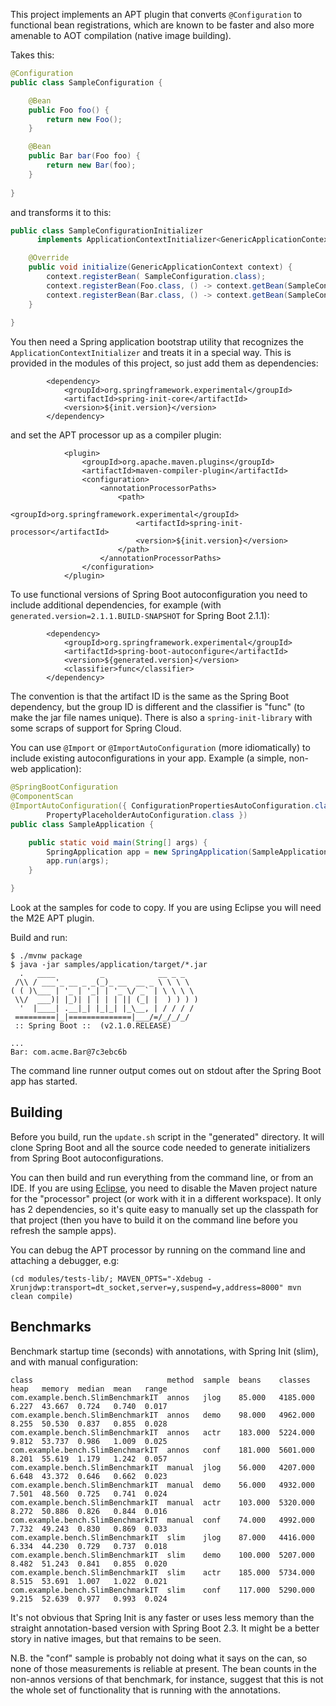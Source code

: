 This project implements an APT plugin that converts `@Configuration` to functional bean registrations, which are known to be faster and also more amenable to AOT compilation (native image building).

Takes this:

```java
@Configuration
public class SampleConfiguration {

    @Bean
    public Foo foo() {
        return new Foo();
    }

    @Bean
    public Bar bar(Foo foo) {
        return new Bar(foo);
    }
    
}
```

and transforms it to this:

```java
public class SampleConfigurationInitializer 
      implements ApplicationContextInitializer<GenericApplicationContext> {

    @Override
    public void initialize(GenericApplicationContext context) {
        context.registerBean( SampleConfiguration.class);
        context.registerBean(Foo.class, () -> context.getBean(SampleConfiguration.class).foo());
        context.registerBean(Bar.class, () -> context.getBean(SampleConfiguration.class).bar(context.getBean(Foo.class)));
    }
    
}
```

You then need a Spring application bootstrap utility that recognizes the `ApplicationContextInitializer` and treats it in a special way.  This is provided in the modules of this project, so just add them as dependencies:

```
		<dependency>
			<groupId>org.springframework.experimental</groupId>
			<artifactId>spring-init-core</artifactId>
			<version>${init.version}</version>
		</dependency>

```

and set the APT processor up as a compiler plugin:

```
			<plugin>
				<groupId>org.apache.maven.plugins</groupId>
				<artifactId>maven-compiler-plugin</artifactId>
				<configuration>
					<annotationProcessorPaths>
						<path>
							<groupId>org.springframework.experimental</groupId>
							<artifactId>spring-init-processor</artifactId>
							<version>${init.version}</version>
						</path>
					</annotationProcessorPaths>
				</configuration>
			</plugin>

```

To use functional versions of Spring Boot autoconfiguration you need to include additional dependencies, for example (with `generated.version=2.1.1.BUILD-SNAPSHOT` for Spring Boot 2.1.1):

```
		<dependency>
			<groupId>org.springframework.experimental</groupId>
			<artifactId>spring-boot-autoconfigure</artifactId>
			<version>${generated.version}</version>
            <classifier>func</classifier>
		</dependency>
```

The convention is that the artifact ID is the same as the Spring Boot dependency, but the group ID is different and the classifier is "func" (to make the jar file names unique). There is also a `spring-init-library` with some scraps of support for Spring Cloud.

You can use `@Import` or `@ImportAutoConfiguration` (more idiomatically) to include existing autoconfigurations in your app. Example (a simple, non-web application):

```java
@SpringBootConfiguration
@ComponentScan
@ImportAutoConfiguration({ ConfigurationPropertiesAutoConfiguration.class,
		PropertyPlaceholderAutoConfiguration.class })
public class SampleApplication {

	public static void main(String[] args) {
		SpringApplication app = new SpringApplication(SampleApplication.class);
		app.run(args);
	}

}
```

Look at the samples for code to copy. If you are using Eclipse you will need the M2E APT plugin.

Build and run:

```
$ ./mvnw package
$ java -jar samples/application/target/*.jar
  .   ____          _            __ _ _
 /\\ / ___'_ __ _ _(_)_ __  __ _ \ \ \ \
( ( )\___ | '_ | '_| | '_ \/ _` | \ \ \ \
 \\/  ___)| |_)| | | | | || (_| |  ) ) ) )
  '  |____| .__|_| |_|_| |_\__, | / / / /
 =========|_|==============|___/=/_/_/_/
 :: Spring Boot ::  (v2.1.0.RELEASE)

...
Bar: com.acme.Bar@7c3ebc6b
```

The command line runner output comes out on stdout after the Spring Boot app has started.

## Building

Before you build, run the `update.sh` script in the "generated" directory. It will clone Spring Boot and all the source code needed to generate initializers from Spring Boot autoconfigurations.

You can then build and run everything from the command line, or from an IDE. If you are using [Eclipse](https://github.com/jbosstools/m2e-apt/issues/64), you need to disable the Maven project nature for the "processor" project (or work with it in a different workspace). It only has 2 dependencies, so it's quite easy to manually set up the classpath for that project (then you have to build it on the command line before you refresh the sample apps).

You can debug the APT processor by running on the command line and attaching a debugger, e.g:

```
(cd modules/tests-lib/; MAVEN_OPTS="-Xdebug -Xrunjdwp:transport=dt_socket,server=y,suspend=y,address=8000" mvn clean compile)
```

## Benchmarks

Benchmark startup time (seconds) with annotations, with Spring Init (slim), and with manual configuration:

```
class                              method  sample  beans    classes   heap   memory  median  mean   range
com.example.bench.SlimBenchmarkIT  annos   jlog    85.000   4185.000  6.227  43.667  0.724   0.740  0.017
com.example.bench.SlimBenchmarkIT  annos   demo    98.000   4962.000  8.255  50.530  0.837   0.855  0.028
com.example.bench.SlimBenchmarkIT  annos   actr    183.000  5224.000  9.812  53.737  0.986   1.009  0.025
com.example.bench.SlimBenchmarkIT  annos   conf    181.000  5601.000  8.201  55.619  1.179   1.242  0.057
com.example.bench.SlimBenchmarkIT  manual  jlog    56.000   4207.000  6.648  43.372  0.646   0.662  0.023
com.example.bench.SlimBenchmarkIT  manual  demo    56.000   4932.000  7.501  48.560  0.725   0.741  0.024
com.example.bench.SlimBenchmarkIT  manual  actr    103.000  5320.000  8.272  50.886  0.826   0.844  0.016
com.example.bench.SlimBenchmarkIT  manual  conf    74.000   4992.000  7.732  49.243  0.830   0.869  0.033
com.example.bench.SlimBenchmarkIT  slim    jlog    87.000   4416.000  6.334  44.230  0.729   0.737  0.018
com.example.bench.SlimBenchmarkIT  slim    demo    100.000  5207.000  8.482  51.243  0.841   0.855  0.020
com.example.bench.SlimBenchmarkIT  slim    actr    185.000  5734.000  8.515  53.691  1.007   1.022  0.021
com.example.bench.SlimBenchmarkIT  slim    conf    117.000  5290.000  9.215  52.639  0.977   0.993  0.024
```

It's not obvious that Spring Init is any faster or uses less memory than the straight annotation-based version with Spring Boot 2.3. It might be a better story in native images, but that remains to be seen.

N.B. the "conf" sample is probably not doing what it says on the can, so none of those measurements is reliable at present. The bean counts in the non-annos versions of that benchmark, for instance, suggest that this is not the whole set of functionality that is running with the annotations.
